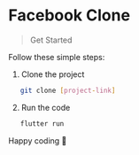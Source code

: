 # Facebook Clone

> Get Started

Follow these simple steps:

1. Clone the project
```bash
   git clone [project-link]
```
2. Run the code
```bash
   flutter run
```

Happy coding 🚀
